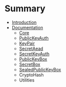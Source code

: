 # Summary

* [Introduction](README.md)
* [Documentation](docs/README.md)
   * [Core](docs/Core.md)
   * [PublicKeyAuth](docs/PublicKeyAuth.md)
   * [KeyPair](docs/KeyPair.md)
   * [SecretAead](docs/SecretAead.md)
   * [SecretKeyAuth](docs/SecretKeyAuth.md)
   * [PublicKeyBox](docs/PublicKeyBox.md)
   * [SecretBox](docs/SecretBox.md)
   * [SealedPublicKeyBox](docs\SealedPublicKeyBox.md)
   * CryptoHash
   * Utilities

